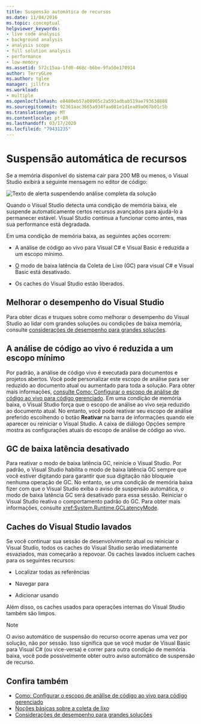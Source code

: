 ```yaml
---
title: Suspensão automática de recursos
ms.date: 11/04/2016
ms.topic: conceptual
helpviewer_keywords:
- live code analysis
- background analysis
- analysis scope
- full solution analysis
- performance
- low-memory
ms.assetid: 572c15aa-1fd0-468c-b6be-9fa50e170914
author: TerryGLee
ms.author: tglee
manager: jillfra
ms.workload:
- multiple
ms.openlocfilehash: e8480eb57a08905c2a593adbab519ae793638888
ms.sourcegitcommit: 92361aac3665a934faa081e1d1ea89a067b01c5b
ms.translationtype: MT
ms.contentlocale: pt-BR
ms.lasthandoff: 03/17/2020
ms.locfileid: "79431235"
---
```

# <a name="automatic-feature-suspension"></a>Suspensão automática de recursos

Se a memória disponível do sistema cair para 200 MB ou menos, o Visual Studio exibirá a seguinte mensagem no editor de código:

![Texto de alerta suspendendo análise completa da solução](../code-quality/media/fsa_alert.png)

Quando o Visual Studio detecta uma condição de memória baixa, ele suspende automaticamente certos recursos avançados para ajudá-lo a permanecer estável. Visual Studio continua a funcionar como antes, mas sua performance está degradada.

Em uma condição de memória baixa, as seguintes ações ocorrem:

- A análise de código ao vivo para Visual C# e Visual Basic é reduzida a um escopo mínimo.

- [O](/dotnet/standard/garbage-collection/index) modo de baixa latência da Coleta de Lixo (GC) para visual C# e Visual Basic está desativado.

- Os caches do Visual Studio estão liberados.

## <a name="improve-visual-studio-performance"></a>Melhorar o desempenho do Visual Studio

Para obter dicas e truques sobre como melhorar o desempenho do Visual Studio ao lidar com grandes soluções ou condições de baixa memória, consulte [considerações de desempenho para grandes soluções](https://github.com/dotnet/roslyn/wiki/Performance-considerations-for-large-solutions).

## <a name="live-code-analysis-is-reduced-to-minimal-scope"></a>A análise de código ao vivo é reduzida a um escopo mínimo

Por padrão, a análise de código vivo é executada para documentos e projetos abertos. Você pode personalizar este escopo de análise para ser reduzido ao documento atual ou aumentado para toda a solução. Para obter mais informações, [consulte Como: Configurar o escopo de análise de código ao vivo para código gerenciado](./configure-live-code-analysis-scope-managed-code.md). Em uma condição de memória baixa, o Visual Studio força que o escopo de análise ao vivo seja reduzido ao documento atual. No entanto, você pode reativar seu escopo de análise preferido escolhendo o botão **Reativar** na barra de informações quando ele aparecer ou reiniciar o Visual Studio. A caixa de diálogo Opções sempre mostra as configurações atuais do escopo de análise de código ao vivo.

## <a name="gc-low-latency-disabled"></a>GC de baixa latência desativado

Para reativar o modo de baixa latência GC, reinicie o Visual Studio. Por padrão, o Visual Studio habilita o modo de baixa latência GC sempre que você estiver digitando para garantir que sua digitação não bloqueie nenhuma operação de GC. No entanto, se uma condição de memória baixa fizer com que o Visual Studio exiba o aviso de suspensão automática, o modo de baixa latência GC será desativado para essa sessão. Reiniciar o Visual Studio reativa o comportamento padrão do GC. Para obter mais informações, consulte <xref:System.Runtime.GCLatencyMode>.

## <a name="visual-studio-caches-flushed"></a>Caches do Visual Studio lavados

Se você continuar sua sessão de desenvolvimento atual ou reiniciar o Visual Studio, todos os caches do Visual Studio serão imediatamente esvaziados, mas começarão a repovoar. Os caches lavados incluem caches para os seguintes recursos:

- Localizar todas as referências

- Navegar para

- Adicionar usando

Além disso, os caches usados para operações internas do Visual Studio também são limpos.

> [!NOTE]
> O aviso automático de suspensão do recurso ocorre apenas uma vez por solução, não por sessão. Isso significa que se você mudar de Visual Basic para Visual C# (ou vice-versa) e correr para outra condição de memória baixa, você pode possivelmente obter outro aviso automático de suspensão de recurso.

## <a name="see-also"></a>Confira também

- [Como: Configurar o escopo de análise de código ao vivo para código gerenciado](./configure-live-code-analysis-scope-managed-code.md)
- [Noções básicas sobre a coleta de lixo](/dotnet/standard/garbage-collection/fundamentals)
- [Considerações de desempenho para grandes soluções](https://github.com/dotnet/roslyn/wiki/Performance-considerations-for-large-solutions)
